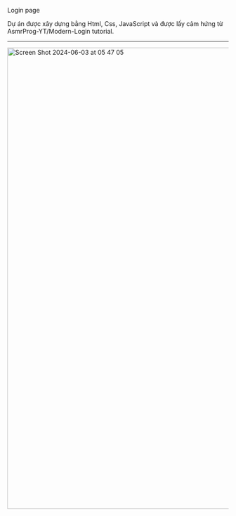 Login page

Dự án được xây dựng bằng Html, Css, JavaScript và được lấy cảm hứng từ AsmrProg-YT/Modern-Login tutorial.

---------------------------------------------------------------------------------------------------------------------------------------------------------------

<img width="1050" alt="Screen Shot 2024-06-03 at 05 47 05" src="https://github.com/MT16024/Login-page-/assets/101939561/60376c22-cd2a-4926-9b54-e4583756b275">

